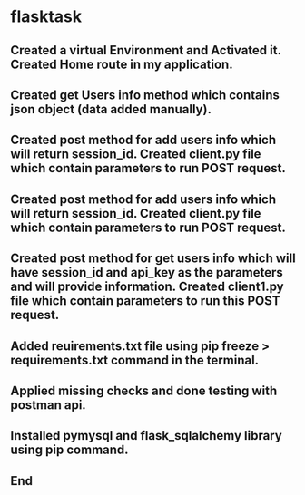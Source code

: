 # flasktask

Created a virtual Environment and Activated it.
Created Home route in my application.
----------------------
Created get Users info method which contains json object (data added manually).
----------------------
Created post method for add users info which will return session_id.
Created client.py file which contain parameters to run POST request.
------------------------
Created post method for add users info which will return session_id.
Created client.py file which contain parameters to run POST request.
------------------------
Created post method for get users info which will have session_id and api_key as the parameters and will provide information.
Created client1.py file which contain parameters to run this POST request.
------------------------
Added reuirements.txt file using pip freeze > requirements.txt command in the terminal.
------------------------
Applied missing checks and done testing with postman api.
------------------------
Installed pymysql and flask_sqlalchemy library using pip command.
------------------------
End
-----------------------
